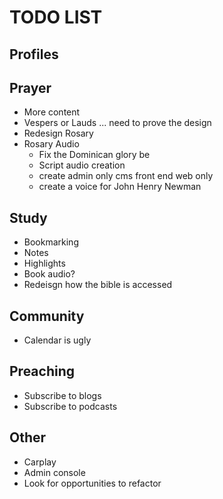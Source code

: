 # TODO LIST

## Profiles

## Prayer
- More content
- Vespers or Lauds ... need to prove the design
- Redesign Rosary
- Rosary Audio
  - Fix the Dominican glory be
  - Script audio creation
  - create admin only cms front end web only
  - create a voice for John Henry Newman 
  

## Study
- Bookmarking
- Notes
- Highlights
- Book audio?
- Redeisgn how the bible is accessed

## Community
- Calendar is ugly

## Preaching
- Subscribe to blogs
- Subscribe to podcasts

## Other
- Carplay
- Admin console
- Look for opportunities to refactor
